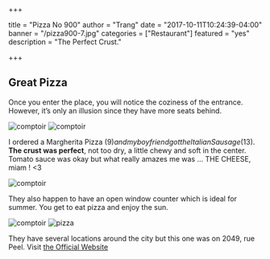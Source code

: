 +++

title = "Pizza No 900"
author = "Trang"
date = "2017-10-11T10:24:39-04:00"
banner = "/pizza900-7.jpg"
categories = ["Restaurant"]
featured = "yes"
description = "The Perfect Crust."

+++

## Great Pizza 

Once you enter the place, you will notice the coziness of the entrance. However, it’s only an illusion since they have more seats behind. 

![comptoir](/pizza900-1.png)
![comptoir](/pizza900-3.png)

I ordered a Margherita Pizza (9$) and my boyfriend got the Italian Sausage (13$). **The crust was perfect**, not too dry, a little chewy and soft in the center. Tomato sauce was okay but what really amazes me was … THE CHEESE, miam ! <3  

![comptoir](/pizza900-7.jpg)

They also happen to have an open window counter which is ideal for summer. You get to eat pizza and enjoy the sun. 

![comptoir](/pizza900-4.png)
![pizza](/pizza900-6.jpg)

They have several locations around the city but this one was on 2049, rue Peel. 
Visit [the Official Website](https://no900.com/restaurants/peel-montreal/ "Pizzeria No 900")

